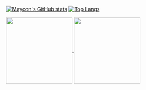 
[![Maycon's GitHub stats](https://github-readme-stats.vercel.app/api?username=MayconCabral&theme=codeSTACKr&show_icons=true)](https://github.com/MayconCabral/github-readme-stats) [![Top Langs](https://github-readme-stats.vercel.app/api/top-langs/?username=MayconCabral&layout=compact&theme=codeSTACKr)](https://github.com/MayconCabral/github-readme-stats)

<a href="https://github.com/MayconCabral/github-readme-stats">
  <img width="180" align="center" src="https://github-readme-stats.vercel.app/api?username=MayconCabral&theme=codeSTACKr&show_icons=true" />
</a>
<a href="https://github.com/MayconCabral/github-readme-stats">
  <img width="180" align="center" src="https://github-readme-stats.vercel.app/api/top-langs/?username=MayconCabral&layout=compact&theme=codeSTACKr" />
</a>

<!--
**MayconCabral/MayconCabral** is a ✨ _special_ ✨ repository because its `README.md` (this file) appears on your GitHub profile.

Here are some ideas to get you started:

- 🔭 I’m currently working on ...
- 🌱 I’m currently learning ...
- 👯 I’m looking to collaborate on ...
- 🤔 I’m looking for help with ...
- 💬 Ask me about ...
- 📫 How to reach me: ...
- 😄 Pronouns: ...
- ⚡ Fun fact: ...
-->
